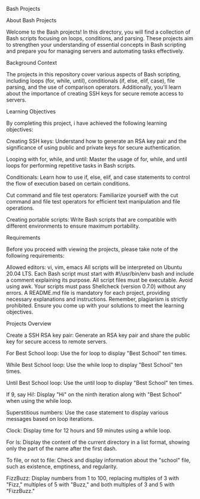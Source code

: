 Bash Projects

About Bash Projects

Welcome to the Bash projects! In this directory, you will find a collection of Bash scripts focusing on loops, conditions, and parsing. 
These projects aim to strengthen your understanding of essential concepts in Bash scripting and prepare you for managing servers and 
automating tasks effectively.

Background Context

The projects in this repository cover various aspects of Bash scripting, including loops (for, while, until), conditionals (if, else, elif, case), 
file parsing, and the use of comparison operators. Additionally, you'll learn about the importance of creating SSH keys for secure remote access 
to servers.

Learning Objectives

By completing this project, i have  achieved the following learning objectives:

Creating SSH keys: Understand how to generate an RSA key pair and the significance of using public and private keys for secure authentication.

Looping with for, while, and until: Master the usage of for, while, and until loops for performing repetitive tasks in Bash scripts.

Conditionals: Learn how to use if, else, elif, and case statements to control the flow of execution based on certain conditions.

Cut command and file test operators: Familiarize yourself with the cut command and file test operators for efficient text manipulation 
and file operations.

Creating portable scripts: Write Bash scripts that are compatible with different environments to ensure maximum portability.

Requirements

Before you proceed with viewing  the projects, please take note of the following requirements:

Allowed editors: vi, vim, emacs
All scripts will be interpreted on Ubuntu 20.04 LTS.
Each Bash script must start with #!/usr/bin/env bash and include a comment explaining its purpose.
All script files must be executable.
Avoid using awk.
Your scripts must pass Shellcheck (version 0.7.0) without any errors.
A README.md file is mandatory for each project, providing necessary explanations and instructions.
Remember, plagiarism is strictly prohibited. Ensure you come up with your solutions to meet the learning objectives.

Projects Overview

Create a SSH RSA key pair: Generate an RSA key pair and share the public key for secure access to remote servers.

For Best School loop: Use the for loop to display "Best School" ten times.

While Best School loop: Use the while loop to display "Best School" ten times.

Until Best School loop: Use the until loop to display "Best School" ten times.

If 9, say Hi!: Display "Hi" on the ninth iteration along with "Best School" when using the while loop.

Superstitious numbers: Use the case statement to display various messages based on loop iterations.

Clock: Display time for 12 hours and 59 minutes using a while loop.

For ls: Display the content of the current directory in a list format, showing only the part of the name after the first dash.

To file, or not to file: Check and display information about the "school" file, such as existence, emptiness, and regularity.

FizzBuzz: Display numbers from 1 to 100, replacing multiples of 3 with "Fizz," multiples of 5 with "Buzz," 
and both multiples of 3 and 5 with "FizzBuzz."
